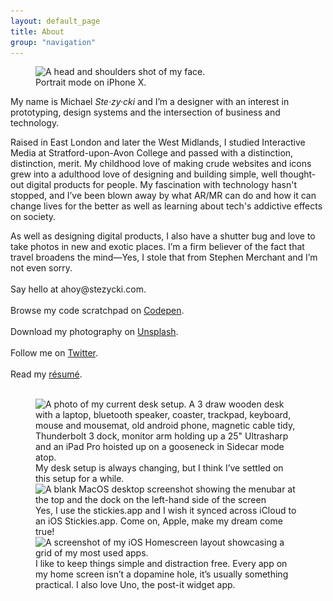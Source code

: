 ```yaml
---
layout: default_page
title: About
group: "navigation"
---
```

<div class="text-col">
  <figure>
    <img src="/assets/img/content/mugshot.jpg" srcset="/assets/img/content/mugshot.jpg 1x, /assets/img/content/mugshot@2x.jpg 2x" alt="A head and shoulders shot of my face." loading="auto">
    <figcaption>Portrait mode on iPhone X.</figcaption>
  </figure>
  <p>My name is Michael <dfn title="[Ste-zee-kee]" data-pronunciation>Ste&middot;zy&middot;cki</dfn> and I’m a designer with an interest in prototyping, design systems and the intersection of business and technology.</p>
  <p>Raised in East London and later the West Midlands, I studied Interactive Media at Stratford-upon-Avon College and passed with a distinction, distinction, merit. My childhood love of making crude websites and icons grew into a adulthood love of designing and building simple, well thought-out digital products for people. My fascination with technology hasn't stopped, and I’ve been blown away by what AR/MR can do and how it can change lives for the better as well as learning about tech's addictive effects on society.</p>
  <p>As well as designing digital products, I also have a shutter bug and love to take photos in new and exotic places. I’m a firm believer of the fact that travel broadens the mind&mdash;Yes, I stole that from Stephen Merchant and I’m not even sorry.<br><br>
  Say hello at <label for="toggle-checkbox" class="toggle-label visual-link" title="Drop me a line.">ahoy@stezycki.com</label>.<br><br>
  Browse my code scratchpad on <a href="https://codepen.io/mr-stezz/" title="Have a look at my code scrapbook on Codepen." rel="noreferrer" target="_blank">Codepen</a>.<br><br>
  Download my photography on <a href="https://unsplash.com/@stez" title="Download my photography for free on Unsplash." rel="noreferrer" target="_blank">Unsplash</a>.<br><br>
  Follow me on <a href="https://twitter.com/mr_stezz" title="Follow me on Twitter, @Mr_Stezz." rel="noreferrer" target="_blank">Twitter</a>.<br><br>
  Read my <a href="https://codepen.io/mr-stezz/full/PLKGEG" rel="noreferrer" target="_blank">r&eacute;sum&eacute;</a>.<br><br></p>
  <figure class="gallery">
    <img src='/assets/img/content/DeskSetup.jpg' srcset='/assets/img/content/DeskSetup.jpg 1x' alt='A photo of my current desk setup. A 3 draw wooden desk with a laptop, bluetooth speaker, coaster, trackpad, keyboard, mouse and mousemat, old android phone, magnetic cable tidy, Thunderbolt 3 dock, monitor arm holding up a 25" Ultrasharp and an iPad Pro hoisted up on a gooseneck in Sidecar mode atop.' loading='lazy'>
    <figcaption class="text-col">My desk setup is always changing, but I think I’ve settled on this setup for a while.</figcaption>
    <img src="/assets/img/content/MacOSDesktop.png" srcset="/assets/img/content/MacOSDesktop.png 1x" alt="A blank MacOS desktop screenshot showing the menubar at the top and the dock on the left-hand side of the screen" loading="lazy">
    <figcaption class="text-col">Yes, I use the stickies.app and I wish it synced across iCloud to an iOS Stickies.app. Come on, Apple, make my dream come true!</figcaption>
    <img src="/assets/img/content/iPhoneHomescreen.jpeg" srcset="/assets/img/content/iPhoneHomescreen.jpeg 1x" alt="A screenshot of my iOS Homescreen layout showcasing a grid of my most used apps." loading="lazy">
    <figcaption class="text-col">I like to keep things simple and distraction free. Every app on my home screen isn’t a dopamine hole, it’s usually something practical. I also love Uno, the post-it widget app.</figcaption>
  </figure>
</div>
